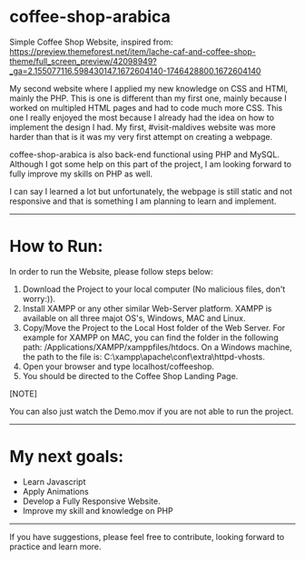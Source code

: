 # coffee-shop-arabica

Simple Coffee Shop Website, inspired from:  https://preview.themeforest.net/item/lache-caf-and-coffee-shop-theme/full_screen_preview/42098949?_ga=2.155077116.598430147.1672604140-1746428800.1672604140

My second website where I applied my new knowledge on CSS and HTMl, mainly the PHP. This is one is different than my first one, mainly because I worked on multipled HTML pages and had to code much more CSS. This one I really enjoyed the most because I already had the idea on how to implement the design I had. My first, #visit-maldives website was more harder than that is it was my very first attempt on creating a webpage. 

coffee-shop-arabica is also back-end functional using PHP and MySQL. Although I got some help on this part of the project, I am looking forward to fully improve my skills on PHP as well. 

I can say I learned a lot but unfortunately, the webpage is still static and not responsive and that is something I am planning to learn and implement. 

* * *

# How to Run:

In order to run the Website, please follow steps below:
  1. Download the Project to your local computer (No malicious files, don't worry:)).
  2. Install XAMPP or any other similar Web-Server platform. XAMPP is available on all three majot OS's, Windows, MAC and Linux. 
  3. Copy/Move the Project to the Local Host folder of the Web Server. For example for XAMPP on MAC, you can find the folder in the following path: /Applications/XAMPP/xamppfiles/htdocs. On a Windows machine, the path to the file is: C:\xampp\apache\conf\extra\httpd-vhosts.
  4. Open your browser and type localhost/coffeeshop. 
  5. You should be directed to the Coffee Shop Landing Page. 
  
[NOTE]

You can also just watch the Demo.mov if you are not able to run the project.  

* * *

# My next goals:
  - Learn Javascript
  - Apply Animations
  - Develop a Fully Responsive Website. 
  - Improve my skill and knowledge on PHP

* * *

If you have suggestions, please feel free to contribute, looking forward to practice and learn more.
